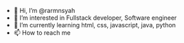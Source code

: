 - 👋 Hi, I’m @rarmnsyah
- 👀 I’m interested in Fullstack developer, Software engineer
- 🌱 I’m currently learning html, css, javascript, java, python
- 📫 How to reach me 

